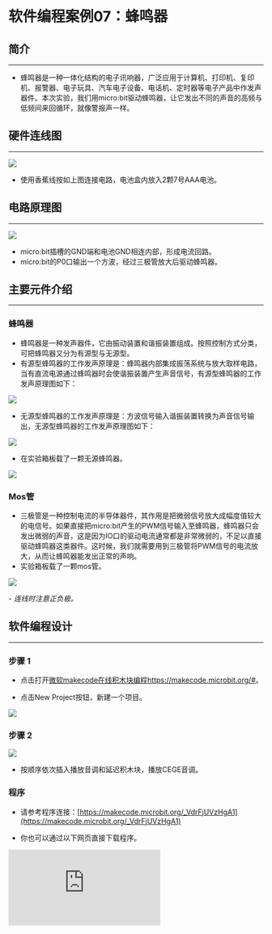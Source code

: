 # 软件编程案例07：蜂鸣器

## 简介 ##
---
- 蜂鸣器是一种一体化结构的电子讯响器，广泛应用于计算机、打印机、复印机、报警器、电子玩具、汽车电子设备、电话机、定时器等电子产品中作发声器件。本次实验，我们用micro:bit驱动蜂鸣器，让它发出不同的声音的高频与低频间来回循环，就像警报声一样。

## 硬件连线图 ##
---
![](./images/4EceRG6.png)

- 使用香蕉线按如上图连接电路，电池盒内放入2颗7号AAA电池。

## 电路原理图 ##
---
![](./images/kl4b2QE.png)

- micro:bit插槽的GND端和电池GND相连内部，形成电流回路。
- micro:bit的P0口输出一个方波，经过三极管放大后驱动蜂鸣器。

## 主要元件介绍 ##
---
### 蜂鸣器 ###
- 蜂鸣器是一种发声器件，它由振动装置和谐振装置组成。按照控制方式分类，可把蜂鸣器又分为有源型与无源型。
- 有源型蜂鸣器的工作发声原理是：蜂鸣器内部集成振荡系统与放大取样电路，当有直流电源通过蜂鸣器时会使谐振装置产生声音信号，有源型蜂鸣器的工作发声原理图如下：

![](./images/spNnKiB.jpg)

- 无源型蜂鸣器的工作发声原理是：方波信号输入谐振装置转换为声音信号输出，无源型蜂鸣器的工作发声原理图如下：

![](./images/kNHyjjl.jpg)

- 在实验箱板载了一颗无源蜂鸣器。

![](./images/xyNlKjk.jpg)

### Mos管 ###

- 三极管是一种控制电流的半导体器件，其作用是把微弱信号放大成幅度值较大的电信号。如果直接把micro:bit产生的PWM信号输入至蜂鸣器，蜂鸣器只会发出微弱的声音，这是因为IO口的驱动电流通常都是非常微弱的，不足以直接驱动蜂鸣器这类器件。这时候，我们就需要用到三极管将PWM信号的电流放大，从而让蜂鸣器能发出正常的声响。
- 实验箱板载了一颗mos管。

![](./images/NnmYwRp.jpg)

*- 连线时注意正负极。*

## 软件编程设计
---
### 步骤 1

- 点击打开[微软makecode在线积木块编程https://makecode.microbit.org/#](https://makecode.microbit.org/#)。

- 点击New Project按钮，新建一个项目。

![](./images/t34k5Zb.png)

### 步骤 2

![](./images/vyb4j8a.png)

- 按顺序依次插入播放音调和延迟积木块，播放CEGE音调。

### 程序

- 请参考程序连接：[https://makecode.microbit.org/_VdrFjUVzHgA1](https://makecode.microbit.org/_VdrFjUVzHgA1)

- 你也可以通过以下网页直接下载程序。



<div
    style={{
        position: 'relative',
        paddingBottom: '60%',
        overflow: 'hidden',
    }}
>
    <iframe
        src="https://makecode.microbit.org/_VdrFjUVzHgA1"
        frameborder="0"
        sandbox="allow-popups allow-forms allow-scripts allow-same-origin"
        style={{
            position: 'absolute',
            width: '100%',
            height: '100%',
        }}
    />
</div>

## 结论
---
- 发出不同的声音的高频与低频间来回循环，就像警报声一样。

## 思考
---
-

## 常见问题
---


## 相关阅读
---

